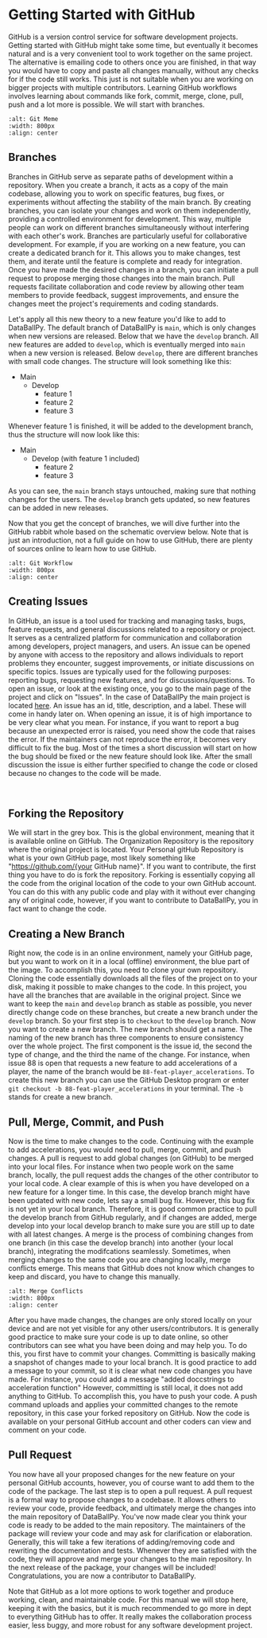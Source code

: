 # Getting Started with GitHub

GitHub is a version control service for software development projects. Getting started with GitHub might take some time, but eventually it becomes natural and is a very convenient tool to work together on the same project. The alternative is emailing code to others once you are finished, in that way you would have to copy and paste all changes manually, without any checks for if the code still works. This just is not suitable when you are working on bigger projects with multiple contributors. Learning GitHub workflows involves learning about commands like fork, commit, merge, clone, pull, push and a lot more is possible. We will start with branches.

```{image} https://i.redd.it/vlgt7ongcjo71.jpg
:alt: Git Meme
:width: 800px
:align: center
```

## Branches
Branches in GitHub serve as separate paths of development within a repository. When you create a branch, it acts as a copy of the main codebase, allowing you to work on specific features, bug fixes, or experiments without affecting the stability of the main branch. By creating branches, you can isolate your changes and work on them independently, providing a controlled environment for development. This way, multiple people can work on different branches simultaneously without interfering with each other's work. Branches are particularly useful for collaborative development. For example, if you are working on a new feature, you can create a dedicated branch for it. This allows you to make changes, test them, and iterate until the feature is complete and ready for integration. Once you have made the desired changes in a branch, you can initiate a pull request to propose merging those changes into the main branch. Pull requests facilitate collaboration and code review by allowing other team members to provide feedback, suggest improvements, and ensure the changes meet the project's requirements and coding standards.

Let's apply all this new theory to a new feature you'd like to add to DataBallPy. The default branch of DataBallPy is `main`, which is only changes when new versions are released. Below that we have the `develop` branch. All new features are added to `develop`, which is eventually merged into `main` when a new version is released. Below `develop`, there are different branches with small code changes. The structure will look something like this:

* Main
    * Develop
        * feature 1
        * feature 2
        * feature 3

Whenever feature 1 is finished, it will be added to the development branch, thus the structure will now look like this:

* Main
    * Develop (with feature 1 included)
        * feature 2
        * feature 3

As you can see, the `main` branch stays untouched, making sure that nothing changes for the users. The `develop` branch gets updated, so new features can be added in new releases. 

Now that you get the concept of branches, we will dive further into the GitHub rabbit whole based on the schematic overview below. Note that is just an introduction, not a full guide on how to use GitHub, there are plenty of sources online to learn how to use GitHub.

```{image} ../static/gitWorkflow.png
:alt: Git Workflow
:width: 800px
:align: center
```

## Creating Issues

In GitHub, an issue is a tool used for tracking and managing tasks, bugs, feature requests, and general discussions related to a repository or project. It serves as a centralized platform for communication and collaboration among developers, project managers, and users. An issue can be opened by anyone with access to the repository and allows individuals to report problems they encounter, suggest improvements, or initiate discussions on specific topics. Issues are typically used for the following purposes: reporting bugs, requesting new features, and for discussions/questions. To open an issue, or look at the existing once, you go to the main page of the project and click on "Issues". In the case of DataBallPy the main project is located [here](https://github.com/Alek050/databallpy). An issue has an id, title, description, and a label. These will come in handy later on. When opening an issue, it is of high importance to be very clear what you mean. For instance, if you want to report a bug because an unexpected error is raised, you need show the code that raises the error. If the maintainers can not reproduce the error, it becomes very difficult to fix the bug. Most of the times a short discussion will start on how the bug should be fixed or the new feature should look like. After the small discussion the issue is either further specified to change the code or closed because no changes to the code will be made. 

<br/>

## Forking the Repository

We will start in the grey box. This is the global environment, meaning that it is available online on GitHub. The Organization Repository is the repository where the original project is located. Your Personal gitHub Repository is what is your own GitHub page, most likely something like "https://github.com/{your GitHub name}". If you want to contribute, the first thing you have to do is fork the repository. Forking is essentially copying all the code from the original location of the code to your own GitHub account. You can do this with any public code and play with it without ever changing any of original code, however, if you want to contribute to DataBallPy, you in fact want to change the code. 

## Creating a New Branch

Right now, the code is in an online environment, namely your GitHub page, but you want to work on it in a local (offline) environment, the blue part of the image. To accomplish this, you need to clone your own repository. Cloning the code essentially downloads all the files of the project on to your disk, making it possible to make changes to the code. In this project, you have all the branches that are available in the original project. Since we want to keep the `main` and `develop` branch as stable as possible, you never directly change code on these branches, but create a new branch under the `develop` branch. So your first step is to `checkout` to the `develop` branch. Now you want to create a new branch. The new branch should get a name. The naming of the new branch has three components to ensure consistency over the whole project. The first component is the issue id, the second the type of change, and the third the name of the change. For instance, when issue 88 is open that requests a new feature to add accelerations of a player, the name of the branch would be `88-feat-player_accelerations`. To create this new branch you can use the GitHub Desktop program or enter `git checkout -b 88-feat-player_accelerations` in your terminal. The `-b` stands for create a new branch.

## Pull, Merge, Commit, and Push

Now is the time to make changes to the code. Continuing with the example to add accelerations, you would need to pull, merge, commit, and push changes. A pull is request to add global changes (on GitHub) to be merged into your local files. For instance when two people work on the same branch, locally, the pull request adds the changes of the other contributor to your local code. A clear example of this is when you have developed on a new feature for a longer time. In this case, the develop branch might have been updated with new code, lets say a small bug fix. However, this bug fix is not yet in your local branch. Therefore, it is good common practice to pull the develop branch from GitHub regularly, and if changes are added, merge develop into your local develop branch to make sure you are still up to date with all latest changes. A merge is the process of combining changes from one branch (in this case the develop branch) into another (your local branch), integrating the modifcations seamlessly. Sometimes, when merging changes to the same code you are changing locally, merge conflicts emerge. This means that GitHub does not know which changes to keep and discard, you have to change this manually. 

```{image} https://programmerhumor.io/wp-content/uploads/2023/04/programmerhumor-io-programming-memes-204cbca529a841d-758x314.jpg
:alt: Merge Conflicts
:width: 800px
:align: center
```

After you have made changes, the changes are only stored locally on your device and are not yet visible for any other users/contributors. It is generally good practice to make sure your code is up to date online, so other contributors can see what you have been doing and may help you. To do this, you first have to commit your changes. Committing is basically making a snapshot of changes made to your local branch. It is good practice to add a message to your commit, so it is clear what new code changes you have made. For instance, you could add a message "added doccstrings to acceleration function" However, committing is still local, it does not add anything to GitHub. To accomplish this, you have to push your code. A push command uploads and applies your committed changes to the remote repository, in this case your forked repository on GitHub. Now the code is available on your personal GitHub account and other coders can view and comment on your code. 

## Pull Request

You now have all your proposed changes for the new feature on your personal GitHub accounts, however, you of course want to add them to the code of the package. The last step is to open a pull request. A pull request is a formal way to propose changes to a codebase. It allows others to review your code, provide feedback, and ultimately merge the changes into the main repository of DataBallPy. You've now made clear you think your code is ready to be added to the main repository. The maintainers of the package will review your code and may ask for clarification or elaboration. Generally, this will take a few iterations of adding/removing code and rewriting the documentation and tests. Whenever they are satisfied with the code, they will approve and merge your changes to the main repository. In the next release of the package, your changes will be included! Congratulations, you are now a contributor to DataBallPy. 

Note that GitHub as a lot more options to work together and produce working, clean, and maintainable code. For this manual we will stop here, keeping it with the basics, but it is much recommended to go more in dept to everything GitHub has to offer. It really makes the collaboration process easier, less buggy, and more robust for any software development project. 

